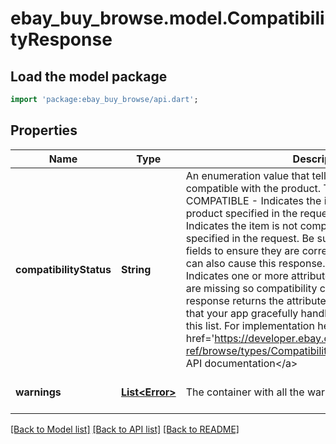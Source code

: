 # ebay_buy_browse.model.CompatibilityResponse

## Load the model package
```dart
import 'package:ebay_buy_browse/api.dart';
```

## Properties
Name | Type | Description | Notes
------------ | ------------- | ------------- | -------------
**compatibilityStatus** | **String** | An enumeration value that tells you if the item is compatible with the product. The values are: COMPATIBLE - Indicates the item is compatible with the product specified in the request. NOT_COMPATIBLE - Indicates the item is not compatible with the product specified in the request. Be sure to check all the value fields to ensure they are correct as errors in the value can also cause this response. UNDETERMINED - Indicates one or more attributes for the specified product are missing so compatibility cannot be determined. The response returns the attributes that are missing. Code so that your app gracefully handles any future changes to this list. For implementation help, refer to &lt;a href&#x3D;&#39;https://developer.ebay.com/devzone/rest/api-ref/browse/types/CompatibilityStatus.html&#39;&gt;eBay API documentation&lt;/a&gt; | [optional] [default to null]
**warnings** | [**List&lt;Error&gt;**](Error.md) | The container with all the warnings for the request. | [optional] [default to []]

[[Back to Model list]](../README.md#documentation-for-models) [[Back to API list]](../README.md#documentation-for-api-endpoints) [[Back to README]](../README.md)


